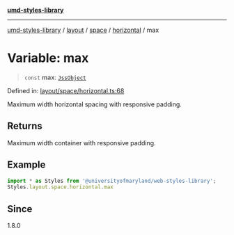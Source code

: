 [**umd-styles-library**](../../../../../../README.md)

***

[umd-styles-library](../../../../../../modules.md) / [layout](../../../../../README.md) / [space](../../../README.md) / [horizontal](../README.md) / max

# Variable: max

> `const` **max**: [`JssObject`](../../../../../../utilities/namespaces/transform/type-aliases/JssObject.md)

Defined in: [layout/space/horizontal.ts:68](https://github.com/UMD-Digital/design-system/blob/ed6189804bf5f4c4fcbe5325b54aac33ac48d614/packages/styles/source/layout/space/horizontal.ts#L68)

Maximum width horizontal spacing with responsive padding.

## Returns

Maximum width container with responsive padding.

## Example

```typescript
import * as Styles from '@universityofmaryland/web-styles-library';
Styles.layout.space.horizontal.max
```

## Since

1.8.0
